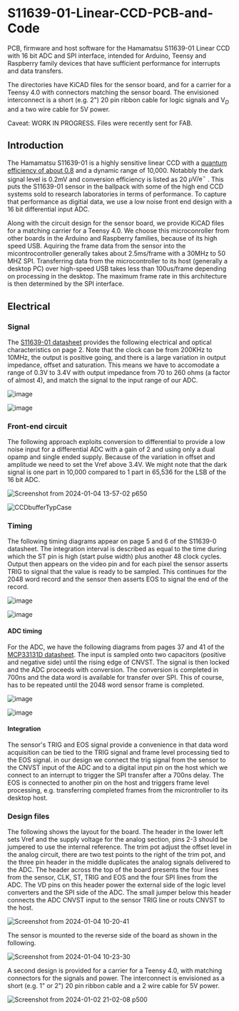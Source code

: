 # S11639-01-Linear-CCD-PCB-and-Code
PCB, firmware and host software for the Hamamatsu S11639-01 Linear CCD with 16 bit ADC and SPI interface, intended for Arduino, Teensy and Raspberry family devices that have sufficient performance for interrupts and data transfers.

The directories have KiCAD files for the sensor board, and for a carrier for a Teensy 4.0 with connectors matching the sensor board.  The envisioned interconnect is a short (e.g. 2") 20 pin ribbon cable for logic signals and $\mathrm V_D$ and a two wire cable for 5V power.

Caveat: WORK IN PROGRESS.  Files were recently sent for FAB.

## Introduction
The Hamamatsu S11639-01 is a highly sensitive linear CCD with a [quantum efficiency of about 0.8](https://ibsen.com/wp-content/uploads/Tech-Note-Quantum-efficiency-conversion-note-1.pdf) and a dynamic range of 10,000. Notabbly the dark signal level is 0.2mV and conversion efficiency is listed as 20 $\mu \mathrm{V/e^-}$ .  This puts the S11639-01 sensor in the ballpack with some of the high end CCD systems sold to research laboratories in terms of performance.  To capture that performance as digitial data, we use a low noise front end design with a 16 bit differential input ADC.

Along with the circuit design for the sensor board, we provide KiCAD files for a matching carrier for a Teensy 4.0.  We choose this microconroller from other boards in the Arduino and Raspberry families, because of its high speed USB.  Aquiring the frame data from the sensor into the micontrocontroller generally takes about 2.5ms/frame with a 30MHz to 50 MHZ SPI. Transferring data from the microcontroller to its host (generally a desktop PC) over high-speed USB takes less than 100us/frame depending on processing in the desktop.  The maximum frame rate in this architecture is then determined by the SPI interface.

## Electrical
### Signal
The [S11639-01 datasheet](https://www.hamamatsu.com/content/dam/hamamatsu-photonics/sites/documents/99_SALES_LIBRARY/ssd/s11639-01_kmpd1163e.pdf) provides the following electrical and optical characteristics on page 2.  Note that the clock can be from 200KHz to 10MHz, the output is positive going, and there is a large variation in output impedance, offset and saturation.   This means we have to accomodate a range of 0.3V to 3.4V with output impedance from 70 to 260 ohms (a factor of almost 4), and match the signal to the input range of our ADC.

![image](https://github.com/drmcnelson/S11639-01-Linear-CCD-PCB-and-Code/assets/38619857/998c54a0-a48c-4cc0-90cc-10f83ad4ebfb)

![image](https://github.com/drmcnelson/S11639-01-Linear-CCD-PCB-and-Code/assets/38619857/2956b1a0-4789-4691-9a65-d3e1a5f0222f)

### Front-end circuit
The following approach exploits conversion to differential to provide a low noise input for a differential ADC with a gain of 2 and using only a dual opamp and single ended supply.  Because of the variation in offset and amplitude we need to set the Vref above 3.4V.  We might note that the dark signal is one part in 10,000 compared to 1 part in 65,536 for the LSB of the 16 bit ADC.

![Screenshot from 2024-01-04 13-57-02 p650](https://github.com/drmcnelson/S11639-01-Linear-CCD-PCB-and-Code/assets/38619857/e52e5d7f-0f3e-48b2-8e50-fcf57cc9e338)

![CCDbufferTypCase](https://github.com/drmcnelson/S11639-01-Linear-CCD-PCB-and-Code/assets/38619857/d2938130-6e73-46d5-802d-ec7fc1c31b6b)

### Timing
The following timing diagrams appear on page 5 and 6 of the S11639-0 datasheet. The integration interval is described as equal to the time during which the ST pin is high (start pulse width) plus another 48 clock cycles.  Output then appears on the video pin and for each pixel the sensor asserts TRIG to signal that the value is ready to be sampled.  This continues for the 2048 word record and the sensor then asserts EOS to signal the end of the record.

![image](https://github.com/drmcnelson/S11639-01-Linear-CCD-PCB-and-Code/assets/38619857/309ec305-8dee-475f-9f3f-8bd6a03be575)

![image](https://github.com/drmcnelson/S11639-01-Linear-CCD-PCB-and-Code/assets/38619857/2908a0fc-5c88-4da0-84a4-8e4f050bc7ad)

#### ADC timing
For the ADC, we have the following diagrams from pages 37 and  41 of the
[MCP33131D datasheet](https://ww1.microchip.com/downloads/aemDocuments/documents/OTH/ProductDocuments/DataSheets/MCP33131D-Data-Sheet-DS20005947B.pdf).
The input is sampled onto two capacitors (positive and negative side) until the rising edge of CNVST.  The signal is then locked and the ADC proceeds with conversion.  The conversion is completed in 700ns and the data word is available for transfer over SPI.  This of course, has to be repeated until the 2048 word sensor frame is completed.

![image](https://github.com/drmcnelson/S11639-01-Linear-CCD-PCB-and-Code/assets/38619857/21d1a17f-d1fa-41a8-bd21-e409523d1ecc)

![image](https://github.com/drmcnelson/S11639-01-Linear-CCD-PCB-and-Code/assets/38619857/24a460e8-97a7-4456-9b05-4b521795b1f2)

#### Integration
The sensor's TRIG and EOS signal provide a convenience in that data word acquisition can be tied to the TRIG signal and frame level processing tied to the EOS signal.  in our design we connect the trig signal from the sensor to the CNVST input of the ADC and to a digital input pin on the host which we connect to an interrupt to trigger the SPI transfer after a 700ns delay.  The EOS is connected to another pin on the host and triggers frame level processing, e.g. transferring completed frames from the microntroller to its desktop host.

### Design files
The following shows the layout for the board.   The header in the lower left sets Vref and the supply voltage for the analog section, pins 2-3 should be jumpered to use the internal reference.  The trim pot adjust the offset level in the analog circuit, there are two test points to the right of the trim pot, and the three pin header in the middle duplicates the analog signals delivered to the ADC. The header across the top of the board presents the four lines from the sensor, CLK, ST, TRIG and EOS and the four SPI lines from the ADC. The VD pins on this header power the external side of the logic level converters and the SPI side of the ADC.   The small jumper below this header connects the ADC CNVST input to the sensor TRIG line or routs CNVST to the host. 

![Screenshot from 2024-01-04 10-20-41](https://github.com/drmcnelson/S11639-01-Linear-CCD-PCB-and-Code/assets/38619857/28649053-fdd7-4f8d-8f97-63fbb6c821ae)

The sensor is mounted to the reverse side of the board as shown in the following.

![Screenshot from 2024-01-04 10-23-30](https://github.com/drmcnelson/S11639-01-Linear-CCD-PCB-and-Code/assets/38619857/04e5b704-4752-414b-a01d-ac059fea0315)

A second design is provided for a carrier for a Teensy 4.0, with matching connectors for the signals and power.  The interconnect is envisioned as a short (e.g. 1" or 2") 20 pin ribbon cable and a 2 wire cable for 5V power.

![Screenshot from 2024-01-02 21-02-08 p500](https://github.com/drmcnelson/S11639-01-Linear-CCD-PCB-and-Code/assets/38619857/b8af760a-8539-4766-ba1b-6273e601c9d3)







